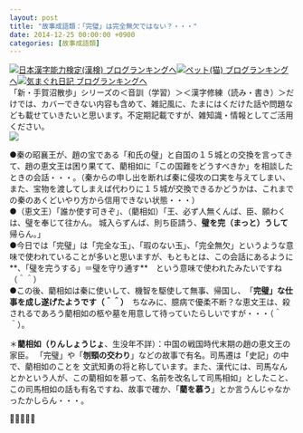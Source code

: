 ```yaml
---
layout: post
title: "故事成語類：「完璧」は完全無欠ではない？・・・"
date: 2014-12-25 00:00:00 +0900
categories: [故事成語類]
---
```


[![](/syuusyuu9701/assets/images/故事成語類：「完璧」は完全無欠ではない？・・・-br_c_3028_1.gif)](http://blog.with2.net/link.php?1659096:3028 "日本漢字能力検定(漢検) ブログランキングへ")[日本漢字能力検定(漢検) ブログランキングへ](http://blog.with2.net/link.php?1659096:3028)[![](/syuusyuu9701/assets/images/故事成語類：「完璧」は完全無欠ではない？・・・-br_c_1348_1.gif)](http://blog.with2.net/link.php?1659096:1348 "ペット(猫) ブログランキングへ")[ペット(猫) ブログランキングへ](http://blog.with2.net/link.php?1659096:1348)[![](/syuusyuu9701/assets/images/故事成語類：「完璧」は完全無欠ではない？・・・-br_c_9257_1.gif)](http://blog.with2.net/link.php?1659096:9257 "気まぐれ日記 ブログランキングへ")[気まぐれ日記 ブログランキングへ](http://blog.with2.net/link.php?1659096:9257)  
「新・手賀沼散歩」シリーズの＜音訓（学習）＞＜漢字修練（読み・書き）＞だけでは、カバーできない内容も含めて、雑記風に、たまにはくだけた話や問題なども載せていきたいと思います。不定期記載ですが、雑知識・情報としてご活用ください。  
![](/syuusyuu9701/assets/images/故事成語類：「完璧」は完全無欠ではない？・・・-eedae7d247444f7f9e665956e346b3b4.png)  
  
●秦の昭襄王が、趙の宝である「和氏の璧」と自国の１５城との交換を言ってきて、趙の恵文王は困り果てて、藺相如に「この国難をどうすべきか」を相談したときの会話・・・。（秦からの申し出を断れば秦に侵攻の口実を与えてしまい、また、宝物を渡してしまえば代わりに１５城が交換できるかどうかは、これまでの秦のあくどいやり方から信用できない状態・・・）  
●（恵文王）「誰か使す可きぞ」、（藺相如）「王、必ず人無くんば、臣、願わくは、璧を奉じて往かん。 城入らずんば、則ち臣請う、**璧を完（まっと）うして**帰らん。」  
●今日では「完璧」は「完全な玉」、「瑕のない玉」、「完全無欠」というような意味で使われていることが多いと思いますが、もともとは、この会話にあるように**、「璧を完うする」＝璧を守り通す**　という意味で使われたみたいですね（＾＾）  
●この後、藺相如は秦に使いして、機智を駆使して無事、帰国し、　「**完璧」な仕事を成し遂げたようです（＾＾）**　ちなみに、臆病で優柔不断？な恵文王は、殺されるであろう藺相如の柩や墓を用意して待っていたらしいですが・・・（＾＾）。  
  
＊**藺相如（りんしょうじょ**、生没年不詳）：中国の戦国時代末期の趙の恵文王の家臣。 「完璧」や「**刎頸の交わり**」などの故事で有名。司馬遷は「史記」の中で、藺相如のことを 文武知勇の将と称しています。また、漢代には、司馬なんとかという人が、この藺相如を慕って、名前を改名して司馬相如」としたこと、この司馬相如の話も有名ですね、故事で確か、「**藺を慕う**」とか言うんじゃなかったかしらん・・・。  
  
  
👋👋👋👋👋  
  